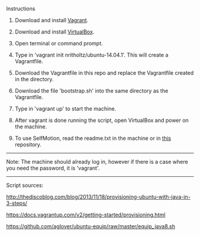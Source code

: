 Instructions


1. Download and install [Vagrant](https://www.vagrantup.com/downloads.html).

2. Download and install [VirtualBox](https://www.virtualbox.org/wiki/Downloads).

3. Open terminal or command prompt.

4. Type in 'vagrant init nritholtz/ubuntu-14.04.1'. This will create a Vagrantfile.

5. Download the Vagrantfile in this repo and replace the Vagrantfile created in the directory.

6. Download the file 'bootstrap.sh' into the same directory as the Vagrantfile.

7. Type in 'vagrant up' to start the machine.

8. After vagrant is done running the script, open VirtualBox and power on the machine.

9. To use SelfMotion, read the readme.txt in the machine or in [this](https://github.com/SoftwareEngineeringToolDemos/FSE-2012-SelfMotion/blob/master/build-vm/Readme.txt) repository.

----------------------------------------------------------------------------------------------------------------------------

Note:
The machine should already log in, however if there is a case where you need the password, it is 'vagrant'.

----------------------------------------------------------------------------------------------------------------------------

Script sources:

http://thediscoblog.com/blog/2013/11/18/provisioning-ubuntu-with-java-in-3-steps/

https://docs.vagrantup.com/v2/getting-started/provisioning.html

https://github.com/aglover/ubuntu-equip/raw/master/equip_java8.sh

